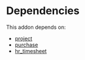# Dependencies

This addon depends on:

- [project](https://github.com/bringout/oca-ocb-project/tree/809651b278c629c9ab475d69f9fc93c05c3389da/odoo-bringout-oca-ocb-project)
- [purchase](https://github.com/bringout/oca-ocb-core/tree/680f309d65868a57afe7e3be0f9905cc2a7043fb/odoo-bringout-oca-ocb-purchase)
- [hr_timesheet](https://github.com/bringout/oca-ocb-hr/tree/93e1948189b86e895a0e69df02014248afcec99d/odoo-bringout-oca-ocb-hr_timesheet)
